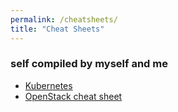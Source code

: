 ```yaml
---
permalink: /cheatsheets/
title: "Cheat Sheets"
---
```

### self compiled by myself and me
* [Kubernetes](https://github.com/bodote/cheatsheets/blob/master/kubernetes.md) 
* [OpenStack cheat sheet](https://github.com/bodote/cheatsheets/blob/master/openstack.md)
